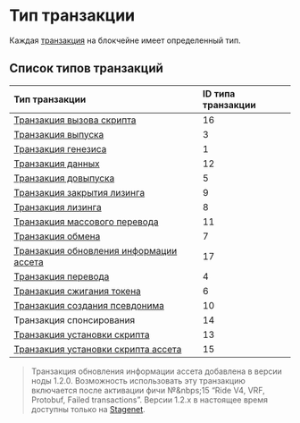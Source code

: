 # Тип транзакции

Каждая [транзакция](/ru/blockchain/transaction) на блокчейне имеет определенный тип.

## Список типов транзакций

| Тип транзакции| ID типа транзакции |
| :--- | :--- |
| [Транзакция вызова скрипта](/ru/blockchain/transaction-type/invoke-script-transaction) | 16 |
| [Транзакция выпуска](/ru/blockchain/transaction-type/issue-transaction) | 3 |
| [Транзакция генезиса](/ru/blockchain/transaction-type/genesis-transaction)  | 1 |
| [Транзакция данных](/ru/blockchain/transaction-type/data-transaction) | 12 |
| [Транзакция довыпуска](/ru/blockchain/transaction-type/reissue-transaction) | 5 |
| [Транзакция закрытия лизинга](/ru/blockchain/transaction-type/lease-cancel-transaction) | 9 |
| [Транзакция лизинга](/ru/blockchain/transaction-type/lease-transaction) | 8 |
| [Транзакция массового перевода](/ru/blockchain/transaction-type/mass-transfer-transaction) | 11 |
| [Транзакция обмена](/ru/blockchain/transaction-type/exchange-transaction)  | 7 |
| [Транзакция обновления информации ассета](/ru/blockchain/transaction-type/update-asset-info-transaction) | 17 |
| [Транзакция перевода](/ru/blockchain/transaction-type/transfer-transaction) | 4 |
| [Транзакция сжигания токена](/ru/blockchain/transaction-type/burn-transaction) | 6 |
| [Транзакция создания псевдонима](/ru/blockchain/transaction-type/create-alias-transaction) | 10|
| Транзакция спонсирования | 14 |
| [Транзакция установки скрипта](/ru/blockchain/transaction-type/set-script-transaction) | 13 |
| [Транзакция установки скрипта ассета](/ru/blockchain/transaction-type/set-asset-script-transaction) | 15 |

> Транзакция обновления информации ассета добавлена в версии ноды 1.2.0. Возможность использовать эту транзакцию включается после активации фичи №&nbps;15 “Ride V4, VRF, Protobuf, Failed transactions”. Версии 1.2.x в настоящее время доступны только на [Stagenet](/ru/blockchain/blockchain-network/stage-network).